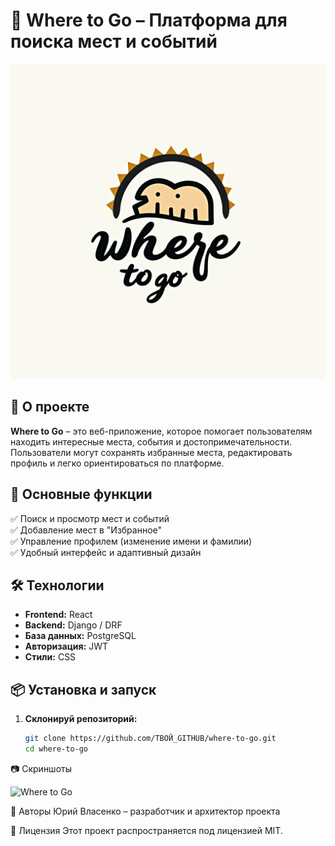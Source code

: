 # 🚀 Where to Go – Платформа для поиска мест и событий  

![Where to Go](./frontend/public/images/логотип.png)  

## 📌 О проекте  
**Where to Go** – это веб-приложение, которое помогает пользователям находить интересные места, события и достопримечательности. Пользователи могут сохранять избранные места, редактировать профиль и легко ориентироваться по платформе.  

## 🎯 Основные функции  
✅ Поиск и просмотр мест и событий  
✅ Добавление мест в "Избранное"  
✅ Управление профилем (изменение имени и фамилии)  
✅ Удобный интерфейс и адаптивный дизайн  

## 🛠️ Технологии  
- **Frontend:** React
- **Backend:** Django / DRF
- **База данных:** PostgreSQL 
- **Авторизация:** JWT 
- **Стили:** CSS

## 📦 Установка и запуск  
1. **Склонируй репозиторий:**  
   ```bash
   git clone https://github.com/ТВОЙ_GITHUB/where-to-go.git
   cd where-to-go
📷 Скриншоты

![Where to Go](./frontend/public/images/screenschot.png)

👥 Авторы
Юрий Власенко – разработчик и архитектор проекта

📜 Лицензия
Этот проект распространяется под лицензией MIT.